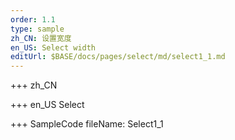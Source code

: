 ```yaml
--- 
order: 1.1
type: sample
zh_CN: 设置宽度
en_US: Select width
editUrl: $BASE/docs/pages/select/md/select1_1.md
---
```


+++ zh_CN


+++ en_US
Select

+++ SampleCode
fileName: Select1_1
